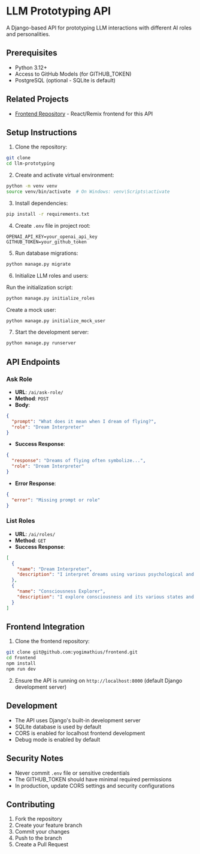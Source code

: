 # LLM Prototyping API

A Django-based API for prototyping LLM interactions with different AI roles and personalities.

## Prerequisites

- Python 3.12+
- Access to GitHub Models (for GITHUB_TOKEN)
- PostgreSQL (optional - SQLite is default)

## Related Projects

- [Frontend Repository](https://github.com/yogimathius/frontend) - React/Remix frontend for this API

## Setup Instructions

1. Clone the repository:

```bash
git clone
cd llm-prototyping
```

2. Create and activate virtual environment:

```bash
python -m venv venv
source venv/bin/activate  # On Windows: venv\Scripts\activate
```

3. Install dependencies:

```bash
pip install -r requirements.txt
```

4. Create `.env` file in project root:

```env
OPENAI_API_KEY=your_openai_api_key
GITHUB_TOKEN=your_github_token
```

5. Run database migrations:

```bash
python manage.py migrate
```

6. Initialize LLM roles and users:

Run the initialization script:

```bash
python manage.py initialize_roles
```

Create a mock user:

```bash
python manage.py initialize_mock_user
```

7. Start the development server:

```bash
python manage.py runserver
```

## API Endpoints

### Ask Role

- **URL**: `/ai/ask-role/`
- **Method**: `POST`
- **Body**:

```json
{
  "prompt": "What does it mean when I dream of flying?",
  "role": "Dream Interpreter"
}
```

- **Success Response**:

```json
{
  "response": "Dreams of flying often symbolize...",
  "role": "Dream Interpreter"
}
```

- **Error Response**:

```json
{
  "error": "Missing prompt or role"
}
```

### List Roles

- **URL**: `/ai/roles/`
- **Method**: `GET`
- **Success Response**:

```json
[
  {
    "name": "Dream Interpreter",
    "description": "I interpret dreams using various psychological and cultural perspectives."
  },
  {
    "name": "Consciousness Explorer",
    "description": "I explore consciousness and its various states and phenomena."
  }
]
```

## Frontend Integration

1. Clone the frontend repository:

```bash
git clone git@github.com:yogimathius/frontend.git
cd frontend
npm install
npm run dev
```

2. Ensure the API is running on `http://localhost:8000` (default Django development server)

## Development

- The API uses Django's built-in development server
- SQLite database is used by default
- CORS is enabled for localhost frontend development
- Debug mode is enabled by default

## Security Notes

- Never commit `.env` file or sensitive credentials
- The GITHUB_TOKEN should have minimal required permissions
- In production, update CORS settings and security configurations

## Contributing

1. Fork the repository
2. Create your feature branch
3. Commit your changes
4. Push to the branch
5. Create a Pull Request
